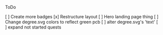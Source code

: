 ToDo

[ ] Create more badges
[x] Restructure layout
[ ] Hero landing page thing
[ ] Change degree.svg colors to reflect green pcb
[ ] alter degree.svg's 'text'
[ ] expand not started quests